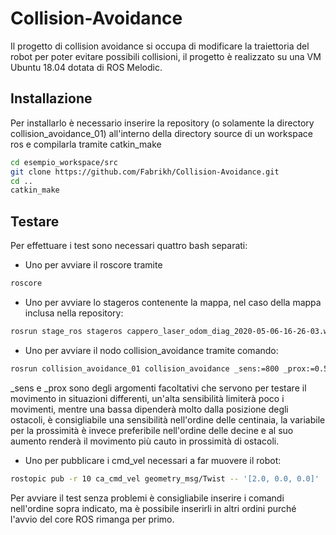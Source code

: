 # Collision-Avoidance

Il progetto di collision avoidance si occupa di modificare la traiettoria del robot per poter evitare possibili collisioni, il progetto è realizzato su una VM Ubuntu 18.04 dotata di ROS Melodic.

## Installazione

Per installarlo è necessario inserire la repository (o solamente la directory collision_avoidance_01) all'interno della directory source di un workspace ros e compilarla tramite catkin_make
```bash
cd esempio_workspace/src
git clone https://github.com/Fabrikh/Collision-Avoidance.git
cd ..
catkin_make
```

## Testare

Per effettuare i test sono necessari quattro bash separati:
* Uno per avviare il roscore tramite 
```bash
roscore
```

* Uno per avviare lo stageros contenente la mappa, nel caso della mappa inclusa nella repository:
```bash
rosrun stage_ros stageros cappero_laser_odom_diag_2020-05-06-16-26-03.world
```

* Uno per avviare il nodo collision_avoidance tramite comando:
```bash
rosrun collision_avoidance_01 collision_avoidance _sens:=800 _prox:=0.5
```
_sens e _prox sono degli argomenti facoltativi che servono per testare il movimento in situazioni differenti, un'alta sensibilità limiterà poco i movimenti, mentre una bassa dipenderà molto dalla posizione degli ostacoli, è consigliabile una sensibilità nell'ordine delle centinaia, la variabile per la prossimità è invece preferibile nell'ordine delle decine e al suo aumento renderà il movimento più cauto in prossimità di ostacoli.

* Uno per pubblicare i cmd_vel necessari a far muovere il robot:
```bash
rostopic pub -r 10 ca_cmd_vel geometry_msg/Twist -- '[2.0, 0.0, 0.0]' '[0.0, 0.0, 1.0]'
```

Per avviare il test senza problemi è consigliabile inserire i comandi nell'ordine sopra indicato, ma è possibile inserirli in altri ordini purché l'avvio del core ROS rimanga per primo.
